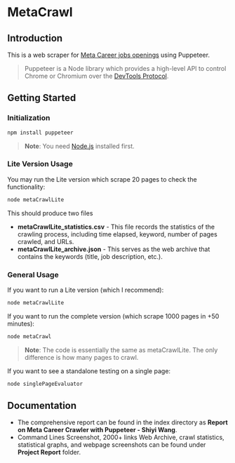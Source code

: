 # MetaCrawl

## Introduction

This is a web scraper for [Meta Career jobs openings](https://www.metacareers.com/jobs) using Puppeteer.

> Puppeteer is a Node library which provides a high-level API to control Chrome or Chromium over the [DevTools Protocol](https://chromedevtools.github.io/devtools-protocol/).

## Getting Started

### Initialization

```sh
npm install puppeteer
```

> **Note**: You need [Node.js](https://nodejs.org/en/) installed first. 

### Lite Version Usage
You may run the Lite version which scrape 20 pages to check the functionality:
```sh
node metaCrawlLite
```
This should produce two files 
* **metaCrawlLite_statistics.csv** - This file records the statistics of the crawling process, including time elapsed, keyword, number of pages crawled, and URLs.
* **metaCrawlLite_archive.json** - This serves as the web archive that contains the keywords (title, job description, etc.).

### General Usage

If you want to run a Lite version (which I recommend):
```sh
node metaCrawlLite
```
If you want to run the complete version (which scrape 1000 pages in +50 minutes):
```sh
node metaCrawl
```
> **Note**: The code is essentially the same as metaCrawlLite. The only difference is how many pages to crawl.

If you want to see a standalone testing on a single page:
```sh
node singlePageEvaluator
```

## Documentation

* The comprehensive report can be found in the index directory as **Report on Meta Career Crawler with Puppeteer - Shiyi Wang**.
* Command Lines Screenshot, 2000+ links Web Archive, crawl statistics, statistical graphs, and webpage screenshots can be found under **Project Report** folder.



